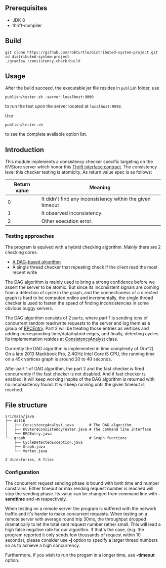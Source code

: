 ## Prerequisites

- JDK 8
- thrift-compiler

## Build
```shell
git clone https://github.com/robturtle/distributed-system-project.git
cd distributed-system-project
./gradlew :consistency-check:build
```

## Usage

After the build succeed, the executable jar file resides in `publish` folder, use

```shell
publish/tester.sh -server localhost:9090
```

to run the test upon the server located at `localhost:9090`.

Use

```shell
publish/tester.sh
```

to see the complete available option list.

## Introduction

This module implements a consistency checker specific targeting on the KVStore server which honor this [Thrift interface contract](../thrift-stub/src/main/thrift/kvstore.thrift). The consistency level this checker testing is atomicity. As return value spec is as follows:

| Return value | Meaning                                  |
| ------------ | ---------------------------------------- |
| 0            | It didn't find any inconsistency within the given timeout |
| 1            | It observed inconsistency.               |
| 2            | Other execution error.                   |

### Testing approaches

The program is equived with a hybrid checking algorithm. Mainly there are 2 checking cores:

- [A DAG-based algorithm](https://www.usenix.org/event/hotdep10/tech/full_papers/Anderson.pdf)
- A single thread checker that repeating check if the client read the most recent write

The DAG algorithm is mainly used to bring a strong confidence before we assert the server to be atomic. But since its inconsistent signals are coming from a detection of cycle in the graph, and the connectioness of a directed graph is hard to be computed online and incrementally, the single thread checker is used to fasten the speed of finding inconsistencies in some obvious buggy servers.

The DAG algorithm consists of 2 parts, where part 1 is sending tons of concurrent random read/write requests to the server and log them as a group of [RPCEntry](src/main/java/dsf16/RPCEntry.java). Part 2 will be treating those entries as vertices and adding corresponding time/data/hybrid edges, and finally, detecting cycles. Its implementation resides at [ConsistencyAnalyst](src/main/java/dsf16/ConsistencyAnalyst.java) class.

Currently the DAG algorithm is implemented in time complexity of O(n^2). On a late 2013 Mackbook Pro, 2.4GHz Intel Core i5 CPU, the running time on a 45k vertices graph is around 20 to 40 seconds.

After part 1 of DAG algorithm, the part 2 and the fast checker is fired concurrently if the fast checker is not disabled. And if fast checker is enabled, it will keep working inspite of the DAG algorithm is returned with no  inconsistency found. It will keep running until the given timeout is reached.

## File structure

```shell
src/main/java
├── dsf16
│   ├── ConsistencyAnalyst.java       # The DAG algorithm
│   ├── KVStoreConsistencyTester.java # The command line interface
│   └── RPCEntry.java
└── graph                             # Graph functions
    ├── CycleDetectedException.java
    ├── Graph.java
    └── Vertex.java

2 directories, 6 files
```

### Configuration

The concurrent request sending phase is bound with both time and number constrains. Either timeout or max rending request number is reached will stop the sending phase. Its value can be changed from command line with **-sendtime** and **-n** respectively.

When testing on a remote server the program is suffered with the network traffic and it's harder to make concurrent requests. When testing on a remote server with average round trip 30ms, the throughput dropped dramatically to let the total sent request number rather small. This will lead a high false negative rate for our algorithm. If that's the case, (e.g. the program reported it only sends few thousands of request within 10 seconds), please consider use **-j** option to specify a larger thread numbers so as to achieve a high concurrency.

Furthermore, if you wish to run the progam in a longer time, use **-timeout** option.
